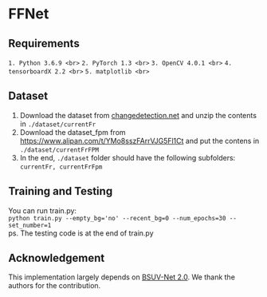 # FFNet
## Requirements
`1. Python 3.6.9 <br>`
`2. PyTorch 1.3 <br>`
`3. OpenCV 4.0.1 <br>`
`4. tensorboardX 2.2 <br>`
`5. matplotlib <br>`
## Dataset
1. Download the dataset from [changedetection.net](https://changedetection.net) and unzip the contents in `./dataset/currentFr` <br>
2. Download the dataset_fpm from https://www.alipan.com/t/YMo8sszFArrVJG5Fl1Ct and put the contens in `./dataset/currentFrFPM` <br>
3. In the end, `./dataset` folder should have the following subfolders: `currentFr, currentFrFpm`
## Training and Testing
You can run train.py: <br>
`python train.py --empty_bg='no' --recent_bg=0 --num_epochs=30 --set_number=1` <br>
ps. The testing code is at the end of train.py 
## Acknowledgement
This implementation largely depends on [BSUV-Net 2.0](https://github.com/ozantezcan/BSUV-Net). We thank the authors for the contribution.
